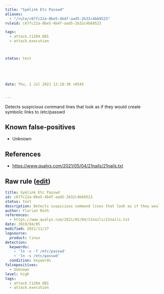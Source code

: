 ```yaml
---
title: "Symlink Etc Passwd"
aliases:
  - "/rule/c67fc22a-0be5-4b4f-aad5-2b32c4b69523"
ruleid: c67fc22a-0be5-4b4f-aad5-2b32c4b69523

tags:
  - attack.t1204.001
  - attack.execution



status: test





date: Thu, 1 Jul 2021 12:18:30 +0545


---
```


Detects suspicious command lines that look as if they would create symbolic links to /etc/passwd

<!--more-->


## Known false-positives

* Unknown



## References

* https://www.qualys.com/2021/05/04/21nails/21nails.txt


## Raw rule ([edit](https://github.com/SigmaHQ/sigma/edit/master/rules/linux/builtin/lnx_symlink_etc_passwd.yml))
```yaml
title: Symlink Etc Passwd
id: c67fc22a-0be5-4b4f-aad5-2b32c4b69523
status: test
description: Detects suspicious command lines that look as if they would create symbolic links to /etc/passwd
author: Florian Roth
references:
  - https://www.qualys.com/2021/05/04/21nails/21nails.txt
date: 2019/04/05
modified: 2021/11/27
logsource:
  product: linux
detection:
  keywords:
    - 'ln -s -f /etc/passwd'
    - 'ln -s /etc/passwd'
  condition: keywords
falsepositives:
  - Unknown
level: high
tags:
  - attack.t1204.001
  - attack.execution

```
